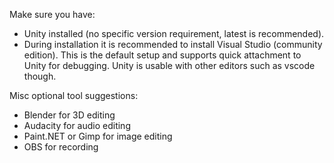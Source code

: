 Make sure you have:

* Unity installed (no specific version requirement, latest is recommended).
* During installation it is recommended to install Visual Studio (community edition). This is the default setup and supports quick attachment to Unity for debugging. Unity is usable with other editors such as vscode though.


Misc optional tool suggestions:

* Blender for 3D editing
* Audacity for audio editing
* Paint.NET or Gimp for image editing
* OBS for recording
